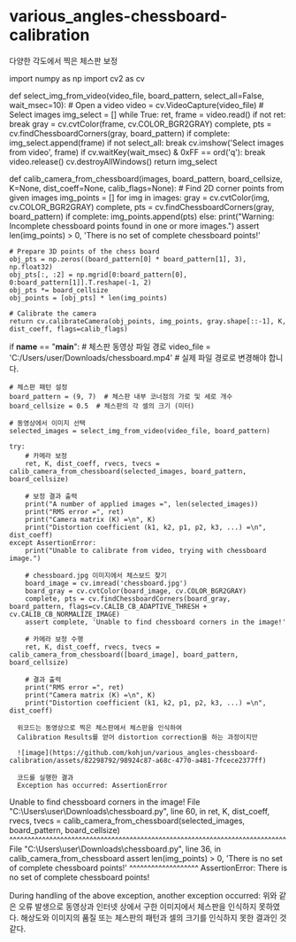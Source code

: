 # various_angles-chessboard-calibration
다양한 각도에서 찍은 체스판 보정


import numpy as np
import cv2 as cv

def select_img_from_video(video_file, board_pattern, select_all=False, wait_msec=10):
    # Open a video
    video = cv.VideoCapture(video_file)
    # Select images
    img_select = []
    while True:
        ret, frame = video.read()
        if not ret:
            break
        gray = cv.cvtColor(frame, cv.COLOR_BGR2GRAY)
        complete, pts = cv.findChessboardCorners(gray, board_pattern)
        if complete:
            img_select.append(frame)
            if not select_all:
                break
        cv.imshow('Select images from video', frame)
        if cv.waitKey(wait_msec) & 0xFF == ord('q'):
            break
    video.release()
    cv.destroyAllWindows()
    return img_select

def calib_camera_from_chessboard(images, board_pattern, board_cellsize, K=None, dist_coeff=None, calib_flags=None):
    # Find 2D corner points from given images
    img_points = []
    for img in images:
        gray = cv.cvtColor(img, cv.COLOR_BGR2GRAY)
        complete, pts = cv.findChessboardCorners(gray, board_pattern)
        if complete:
            img_points.append(pts)
        else:
            print("Warning: Incomplete chessboard points found in one or more images.")
    assert len(img_points) > 0, 'There is no set of complete chessboard points!'
    
    # Prepare 3D points of the chess board
    obj_pts = np.zeros((board_pattern[0] * board_pattern[1], 3), np.float32)
    obj_pts[:, :2] = np.mgrid[0:board_pattern[0], 0:board_pattern[1]].T.reshape(-1, 2)
    obj_pts *= board_cellsize
    obj_points = [obj_pts] * len(img_points)

    # Calibrate the camera
    return cv.calibrateCamera(obj_points, img_points, gray.shape[::-1], K, dist_coeff, flags=calib_flags)

if __name__ == "__main__":
    # 체스판 동영상 파일 경로
    video_file = 'C:/Users/user/Downloads/chessboard.mp4'  # 실제 파일 경로로 변경해야 합니다.

    # 체스판 패턴 설정
    board_pattern = (9, 7)  # 체스판 내부 코너점의 가로 및 세로 개수
    board_cellsize = 0.5  # 체스판의 각 셀의 크기 (미터)

    # 동영상에서 이미지 선택
    selected_images = select_img_from_video(video_file, board_pattern)

    try:
        # 카메라 보정
        ret, K, dist_coeff, rvecs, tvecs = calib_camera_from_chessboard(selected_images, board_pattern, board_cellsize)

        # 보정 결과 출력
        print("A number of applied images =", len(selected_images))
        print("RMS error =", ret)
        print("Camera matrix (K) =\n", K)
        print("Distortion coefficient (k1, k2, p1, p2, k3, ...) =\n", dist_coeff)
    except AssertionError:
        print("Unable to calibrate from video, trying with chessboard image.")

        # chessboard.jpg 이미지에서 체스보드 찾기
        board_image = cv.imread('chessboard.jpg')
        board_gray = cv.cvtColor(board_image, cv.COLOR_BGR2GRAY)
        complete, pts = cv.findChessboardCorners(board_gray, board_pattern, flags=cv.CALIB_CB_ADAPTIVE_THRESH + cv.CALIB_CB_NORMALIZE_IMAGE)
        assert complete, 'Unable to find chessboard corners in the image!'

        # 카메라 보정 수행
        ret, K, dist_coeff, rvecs, tvecs = calib_camera_from_chessboard([board_image], board_pattern, board_cellsize)

        # 결과 출력
        print("RMS error =", ret)
        print("Camera matrix (K) =\n", K)
        print("Distortion coefficient (k1, k2, p1, p2, k3, ...) =\n", dist_coeff)

      위코드는 동영상으로 찍은 체스판에서 체스판을 인식하여
      Calibration Results를 얻어 distortion correction을 하는 과정이지만

      ![image](https://github.com/kohjun/various_angles-chessboard-calibration/assets/82298792/98924c87-a68c-4770-a481-7fcece2377ff)

      코드를 실행한 결과 
      Exception has occurred: AssertionError
  Unable to find chessboard corners in the image!
    File "C:\Users\user\Downloads\chessboard.py", line 60, in <module>
      ret, K, dist_coeff, rvecs, tvecs = calib_camera_from_chessboard(selected_images, board_pattern, board_cellsize)
                                         ^^^^^^^^^^^^^^^^^^^^^^^^^^^^^^^^^^^^^^^^^^^^^^^^^^^^^^^^^^^^^^^^^^^^^^^^^^^^
    File "C:\Users\user\Downloads\chessboard.py", line 36, in calib_camera_from_chessboard
      assert len(img_points) > 0, 'There is no set of complete chessboard points!'
             ^^^^^^^^^^^^^^^^^^^
  AssertionError: There is no set of complete chessboard points!
  
  During handling of the above exception, another exception occurred:
위와 같은 오류 발생으로 동영상과 인터넷 상에서 구한 이미지에서 체스판을 인식하지 못하였다. 
해상도와 이미지의 품질 또는 체스판의 패턴과 셀의 크기를 인식하지 못한 결과인 것 같다.
